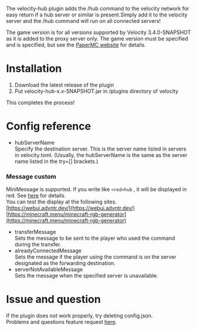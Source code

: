 The velocity-hub plugin adds the /hub command to the velocity network for easy return if a hub server or similar is present.Simply add it to the velocity server and the /hub command will run on all connected servers!  
  
The game version is for all versions supported by Velocity 3.4.0-SNAPSHOT as it is added to the proxy server only. The game version must be specified and is specified, but see the [PaperMC website]([https://docs.papermc.io/velocity](https://docs.papermc.io/velocity/server-compatibility/)) for details.
# Installation
1. Download the latest release of the plugin
2. Put velocity-hub-x.x-SNAPSHOT.jar in /plugins directory of velocity

This completes the process!
# Config reference
- hubServerName  
Specify the destination server. This is the server name listed in servers in velocity.toml. (Usually, the hubServerName is the same as the server name listed in the try=[] brackets.)  

### Message custom
MiniMessage is supported. If you write like `<red>hub`
, it will be displayed in red. See [here](https://docs.papermc.io/misc/tools/minimessage-web-editor) for details.  
You can test the display at the following sites.  
[https://webui.advntr.dev/](https://webui.advntr.dev/)  
[https://minecraft.menu/minecraft-rgb-generator](https://minecraft.menu/minecraft-rgb-generator)  
- transferMessage  
Sets the message to be sent to the player who used the command during the transfer.
- alreadyConnectedMessage  
Sets the message if the player using the command is on the server designated as the forwarding destination.
- serverNotAvailableMessage  
Sets the message when the specified server is unavailable.

# Issue and question
If the plugin does not work properly, try deleting config.json.  
Problems and questions feature request [here](https://github.com/stellarcielo/velocity-hub/issues).
